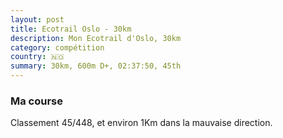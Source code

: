 ```yaml
---
layout: post
title: Ecotrail Oslo - 30km
description: Mon Ecotrail d'Oslo, 30km
category: compétition
country: 🇳🇴
summary: 30km, 600m D+, 02:37:50, 45th
---
```


### Ma course

Classement 45/448, et environ 1Km dans la mauvaise direction.

<iframe
  height='405'
  width='100%'
  frameborder='0'
  allowtransparency='true'
  scrolling='no'
  data-src='https://www.strava.com/activities/583244352/embed/a54b37cdee6560cf8664131fda92c653a8b3a318'
  onload='lzld(this)'>
</iframe>
